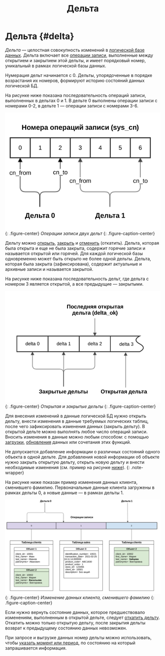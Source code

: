 ﻿---
layout: default
title: Дельта
nav_order: 13
parent: Основные понятия
grand_parent: Обзор понятий, компонентов и связей
has_children: false
has_toc: false
---

# Дельта {#delta}

_Дельта_ — целостная совокупность изменений в [логической базе данных](../logical_db/logical_db.md). 
Дельта включает все [операции записи](../write_operation/write_operation.md), выполненные между открытием и 
закрытием этой дельты, и имеет порядковый номер, уникальный в рамках логической базы данных.

Нумерация дельт начинается с 0. Дельты, упорядоченные в порядке возрастания их номеров, формируют историю 
состояний данных логической БД.

На рисунке ниже показана последовательность операций записи, выполненных в дельтах 0 и 1. 
В дельте 0 выполнены операции записи с номерами 0-2, в дельте 1 — операции записи с номерами 3-6.

![](delta_operations.svg)
{: .figure-center}
*Операции записи двух дельт*
{: .figure-caption-center}

Дельту можно [открыть](../../../reference/sql_plus_requests/BEGIN_DELTA/BEGIN_DELTA.md), 
[закрыть](../../../reference/sql_plus_requests/COMMIT_DELTA/COMMIT_DELTA.md) и 
[отменить](../../../reference/sql_plus_requests/ROLLBACK_DELTA/ROLLBACK_DELTA.md) (откатить). 
Дельта, которая была открыта и еще не была закрыта, содержит горячие записи и называется открытой 
или горячей. Для каждой логической базы одновременно может быть открыто не более одной дельты. 
Дельта, которая была закрыта (зафиксирована), содержит актуальные и архивные записи и называется закрытой.

На рисунке ниже показана последовательность дельт, где дельта с номером 3 является открытой, а все 
предыдущие — закрытыми.

![](delta_types.svg)
{: .figure-center}
*Открытая и закрытые дельты*
{: .figure-caption-center}

Для внесения изменений в данные логической БД нужно открыть дельту, внести изменения в данные требуемых логических 
таблиц, после чего зафиксировать изменения данных (закрыть дельту). В открытой дельте можно выполнять любое число 
операций записи. Вносить изменения в данные можно любым способом:
с помощью [загрузки](../../../working_with_system/data_upload/data_upload.md), 
[обновления](../../../working_with_system/data_update/data_update.md) данных или сочетания этих функций.

Не допускается добавление информации о различных состояний одного объекта 
в одной дельте. Для добавления новой информации об объекте нужно закрыть открытую дельту, открыть 
новую дельту и внести необходимые изменения (см. пример на рисунке [ниже](#img_data_update)).
{: .note-wrapper}

На рисунке ниже показан пример изменения данных клиента, сменившего фамилию. Первоначальные данные 
клиента загружены в рамках дельты 0, а новые данные — в рамках дельты 1.

<a id="img_data_update"></a>
![](data_update.svg)
{: .figure-center}
*Изменение данных клиента, сменившего фамилию*
{: .figure-caption-center}

Если нужно вернуть состояние данных, которое предшествовало изменениям, выполненным в открытой 
дельте, следует [откатить дельту](../../../reference/sql_plus_requests/ROLLBACK_DELTA/ROLLBACK_DELTA.md).
Откатить можно только открытую дельту, после закрытия дельты возврат к предыдущему состоянию данных невозможен.

При запросе и выгрузке данных номер дельты можно использовать, чтобы 
[указать момент или период](../../../reference/sql_plus_requests/SELECT/SELECT.md#for_system_time), 
по состоянию на который запрашивается информация.